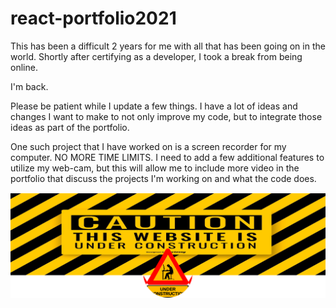 # react-portfolio2021

This has been a difficult 2 years for me with all that has been going on in the world.
Shortly after certifying as a developer, I took a break from being online.

I'm back.

Please be patient while I update a few things. I have a lot of ideas and changes
I want to make to not only improve my code, but to integrate those ideas as part of the portfolio.

One such project that I have worked on is a screen recorder for my computer.
NO MORE TIME LIMITS.
I need to add a few additional features to utilize my web-cam, but this will allow me to include more video in the portfolio that discuss the projects I'm working on and what the code does.

![site-under-construstion](construction.png "check-back-later")